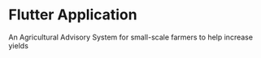 # Flutter Application

An Agricultural Advisory System for small-scale farmers to help increase yields



